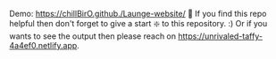 Demo: https://chillBirO.github./Launge-website/
🙏 If you find this repo helpful then don't forget to give a start ❇️ to this repository. :)
Or if you wants to see the output then please reach on https://unrivaled-taffy-4a4ef0.netlify.app.
